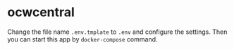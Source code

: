 # ocwcentral

Change the file name `.env.tmplate` to `.env` and configure the settings.
Then you can start this app by `docker-compose` command.
